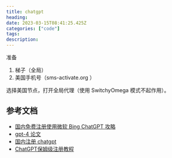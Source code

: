 ```yaml
---
title: chatgpt
heading:  
date: 2023-03-15T08:41:25.425Z
categories: ["code"]
tags: 
description:  
---
```

准备
1. 梯子（全局）
2. 美国手机号（sms-activate.org ）

选择美国节点，打开全局代理（使用 SwitchyOmega 模式不起作用）。



## 参考文档
- [国内免费注册使用微软 Bing ChatGPT 攻略](https://zblogs.top/how-to-use-bing-search-engine-with-built-in-chatgpt-for-free/)
- [gpt-4 论文](https://cdn.openai.com/papers/gpt-4.pdf) 
- [国内注册 chatgpt](https://zblogs.top/how-to-register-openai-chatgpt-in-china/)
- [ChatGPT保姆级注册教程](https://foofish.net/how-to-registe-chatGPT.html)